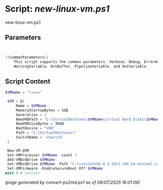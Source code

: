Script: *new-linux-vm.ps1*
========================

new-linux-vm.ps1 


Parameters
----------
```powershell


[<CommonParameters>]
    This script supports the common parameters: Verbose, Debug, ErrorAction, ErrorVariable, WarningAction, 
    WarningVariable, OutBuffer, PipelineVariable, and OutVariable.
```

Script Content
--------------
```powershell
$VMName = "linux"

 $VM = @{
     Name = $VMName
     MemoryStartupBytes = 1GB
     Generation = 2
     NewVHDPath = "C:\VirtualMachines\$VMName\Virtual Hard Disks\$VMName.vhdx"
     NewVHDSizeBytes = 30GB
     BootDevice = "VHD"
     Path = "C:\VirtualMachines\"
     SwitchName = 'vSwitch'
 }

 New-VM @VM
 Set-VMProcessor $VMName -count 1
 Add-VMDvdDrive $VMName
 Set-VMDvdDrive $VMName -Path "C:\iso\CentOS-8.3.2011-x86_64-minimal.iso"
 Set-VMFirmware -EnableSecureBoot Off $VMName
exit 0 # success
```

*(page generated by convert-ps2md.ps1 as of 08/07/2025 16:01:06)*
